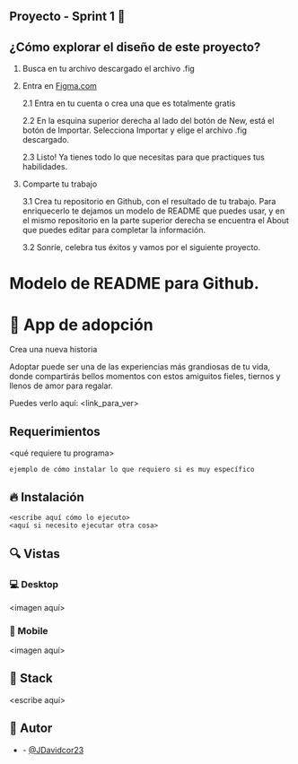 ## Proyecto - Sprint 1 🙌

## ¿Cómo explorar el diseño de este proyecto?

1. Busca en tu archivo descargado el archivo .fig

2. Entra en [Figma.com](https://www.figma.com)

   2.1 Entra en tu cuenta o crea una que es totalmente gratis

   2.2 En la esquina superior derecha al lado del botón de New, está el botón de Importar.
   Selecciona Importar y elige el archivo .fig descargado.

   2.3 Listo! Ya tienes todo lo que necesitas para que practiques tus habilidades.

3. Comparte tu trabajo

   3.1 Crea tu repositorio en Github, con el resultado de tu trabajo. Para enriquecerlo
   te dejamos un modelo de README que puedes usar, y en el mismo repositorio en la parte
   superior derecha se encuentra el About que puedes editar para completar la información.

   3.2 Sonríe, celebra tus éxitos y vamos por el siguiente proyecto.

# Modelo de README para Github.

# 💎 App de adopción

Crea una nueva historia&nbsp; &nbsp; &nbsp;&nbsp;

Adoptar puede ser una de las experiencias más grandiosas de tu vida, donde compartirás bellos momentos con estos amiguitos fieles, tiernos y llenos de amor para regalar.

Puedes verlo aquí: <link_para_ver>

## Requerimientos

<qué requiere tu programa>

```shell
ejemplo de cómo instalar lo que requiero si es muy específico
```

## 🔥 Instalación

```shell
<escribe aquí cómo lo ejecuto>
<aquí si necesito ejecutar otra cosa>
```

## 🔍 Vistas

### 💻 Desktop

<imagen aquí>

### 📱 Mobile

<imagen aquí>

## 📌 Stack

<escribe aquí>

## 🌟 Autor

- **<Jorge David Diaz Cordero>** - [@JDavidcor23](https://github.com/JDavidcor23)
